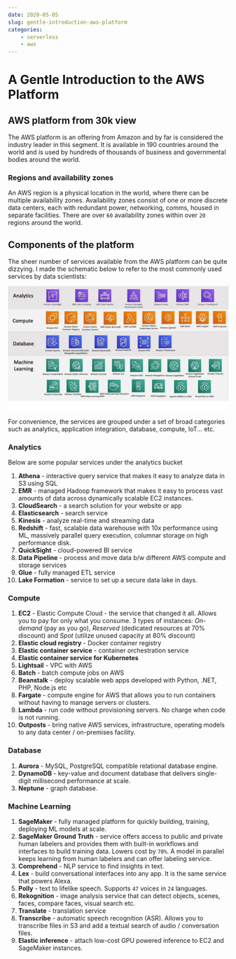 ```yaml
---
date: 2020-05-05
slug: gentle-introduction-aws-platform
categories: 
    - serverless
    - aws
---
```


# A Gentle Introduction to the AWS Platform
## AWS platform from 30k view
The AWS platform is an offering from Amazon and by far is considered the industry leader in this segment. It is available in 190 countries around the world and is used by hundreds of thousands of business and governmental bodies around the world.

<!-- more -->

### Regions and availability zones
An AWS region is a physical location in the world, where there can be multiple availability zones. Availability zones consist of one or more discrete data centers, each with redundant power, networking, comms, housed in separate facilities. There are over `60` availability zones within over `20` regions around the world.

## Components of the platform
The sheer number of services available from the AWS platform can be quite dizzying. I made the schematic below to refer to the most commonly used services by data scientists:

<img src="/images/aws-fieldguide.jpg">

For convenience, the services are grouped under a set of broad categories such as analytics, application integration, database, compute, IoT... etc.

### Analytics
Below are some popular services under the analytics bucket

1. **Athena** - interactive query service that makes it easy to analyze data in S3 using SQL
2. **EMR** - managed Hadoop framework that makes it easy to process vast amounts of data across dynamically scalable EC2 instances.
3. **CloudSearch** - a search solution for your website or app
4. **Elasticsearch** - search service
5. **Kinesis** - analyze real-time and streaming data
6. **Redshift** - fast, scalable data warehouse with 10x performance using ML, massively parallel query execution, columnar storage on high performance disk.
7. **QuickSight** - cloud-powered BI service
8. **Data Pipeline** - process and move data b/w different AWS compute and storage services
9. **Glue** - fully managed ETL service
10. **Lake Formation** - service to set up a secure data lake in days.

### Compute
1. **EC2** - Elastic Compute Cloud - the service that changed it all. Allows you to pay for only what you consume. 3 types of instances: *On-demand* (pay as you go), *Reserved* (dedicated resources at 70% discount) and *Spot* (utilize unused capacity at 80% discount)
2. **Elastic cloud registry** - Docker container registry
3. **Elastic container service** - container orchestration service
4. **Elastic container service for Kubernetes**
5. **Lightsail** - VPC with AWS
6. **Batch** - batch compute jobs on AWS
7. **Beanstalk** - deploy scalable web apps developed with Python, .NET, PHP, Node.js etc
8. **Fargate** - compute engine for AWS that allows you to run containers without having to manage servers or clusters.
9. **Lambda** - run code without provisioning servers. No charge when code is not running.
10. **Outposts** - bring native AWS services, infrastructure, operating models to any data center / on-premises facility.

### Database
1. **Aurora** - MySQL, PostgreSQL compatible relational database engine.
2. **DynamoDB** - key-value and document database that delivers single-digit millisecond performance at scale.
3. **Neptune** - graph database.

### Machine Learning
1. **SageMaker** - fully managed platform for quickly building, training, deploying ML models at scale.
2. **SageMaker Ground Truth** - service offers access to public and private human labelers and provides them with built-in workflows and interfaces to build training data. Lowers cost by `70%`. A model in parallel keeps learning from human labelers and can offer labeling service.
3. **Comprehend** - NLP service to find insights in text.
4. **Lex** - build conversational interfaces into any app. It is the same service that powers Alexa.
5. **Polly** - text to lifelike speech. Supports `47` voices in `24` languages.
6. **Rekognition** - image analysis service that can detect objects, scenes, faces, compare faces, visual search etc.
7. **Translate** - translation service
8. **Transcribe** - automatic speech recognition (ASR). Allows you to transcribe files in S3 and add a textual search of audio / conversation files.
9. **Elastic inference** - attach low-cost GPU powered inference to EC2 and SageMaker instances.